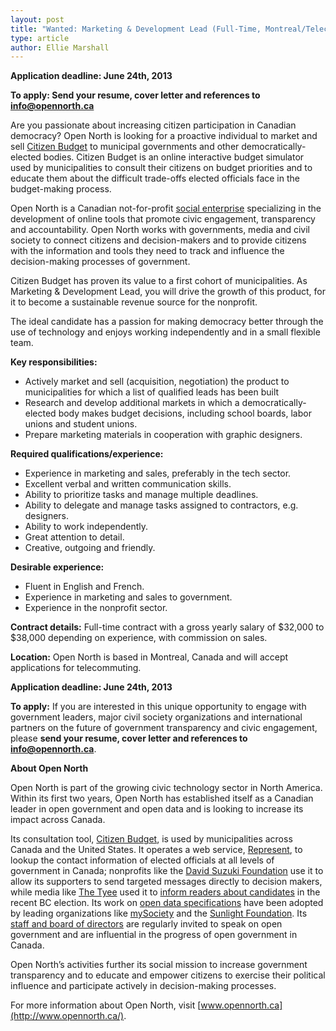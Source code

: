 ```yaml
---
layout: post
title: "Wanted: Marketing & Development Lead (Full-Time, Montreal/Telecommute)"
type: article
author: Ellie Marshall
---
```

**Application deadline: June 24th, 2013**

**To apply: Send your resume, cover letter and references to [info@opennorth.ca](mailto:info@opennorth.ca)**

Are you passionate about increasing citizen participation in Canadian democracy? Open North is looking for a proactive individual to market and sell [Citizen Budget](http://citizenbudget.com/) to municipal governments and other democratically-elected bodies. Citizen Budget is an online interactive budget simulator used by municipalities to consult their citizens on budget priorities and to educate them about the difficult trade-offs elected officials face in the budget-making process.

Open North is a Canadian not-for-profit [social enterprise](http://en.wikipedia.org/wiki/Social_enterprise) specializing in the development of online tools that promote civic engagement, transparency and accountability. Open North works with governments, media and civil society to connect citizens and decision-makers and to provide citizens with the information and tools they need to track and influence the decision-making processes of government.

Citizen Budget has proven its value to a first cohort of municipalities. As Marketing & Development Lead, you will drive the growth of this product, for it to become a sustainable revenue source for the nonprofit.

The ideal candidate has a passion for making democracy better through the use of technology and enjoys working independently and in a small flexible team.

**Key responsibilities:**

- Actively market and sell (acquisition, negotiation) the product to municipalities for which a list of qualified leads has been built
- Research and develop additional markets in which a democratically-elected body makes budget decisions, including school boards, labor unions and student unions.
- Prepare marketing materials in cooperation with graphic designers.

**Required qualifications/experience:**

- Experience in marketing and sales, preferably in the tech sector.
- Excellent verbal and written communication skills.
- Ability to prioritize tasks and manage multiple deadlines.
- Ability to delegate and manage tasks assigned to contractors, e.g. designers.
- Ability to work independently.
- Great attention to detail.
- Creative, outgoing and friendly.

**Desirable experience:**

- Fluent in English and French.
- Experience in marketing and sales to government.
- Experience in the nonprofit sector.

**Contract details:**
Full-time contract with a gross yearly salary of $32,000 to $38,000 depending on experience, with commission on sales.

**Location:**
Open North is based in Montreal, Canada and will accept applications for telecommuting.

**Application deadline: June 24th, 2013**

**To apply:**
If you are interested in this unique opportunity to engage with government leaders, major civil society organizations and international partners on the future of government transparency and civic engagement, please **send your resume, cover letter and references to [info@opennorth.ca](mailto:info@opennorth.ca)**.

**About Open North**

Open North is part of the growing civic technology sector in North America. Within its first two years, Open North has established itself as a Canadian leader in open government and open data and is looking to increase its impact across Canada.

Its consultation tool, [Citizen Budget](http://www.citizenbudget.com/), is used by municipalities across Canada and the United States. It operates a web service, [Represent](http://represent.opennorth.ca), to lookup the contact information of elected officials at all levels of government in Canada; nonprofits like the [David Suzuki Foundation](http://www.davidsuzuki.org/) use it to allow its supporters to send targeted messages directly to decision makers, while media like [The Tyee](http://www.thetyee.ca/) used it to [inform readers about candidates](http://election.thetyee.com) in the recent BC election. Its work on [open data specifications](http://www.popoloproject.com/) have been adopted by leading organizations like [mySociety](http://www.mysociety.org/) and the [Sunlight Foundation](http://sunlightfoundation.com). Its [staff and board of directors](http://www.opennorth.ca/team/) are regularly invited to speak on open government and are influential in the progress of open government in Canada.

Open North’s activities further its social mission to increase government transparency and to educate and empower citizens to exercise their political influence and participate actively in decision-making processes.

For more information about Open North, visit [www.opennorth.ca](http://www.opennorth.ca/).
